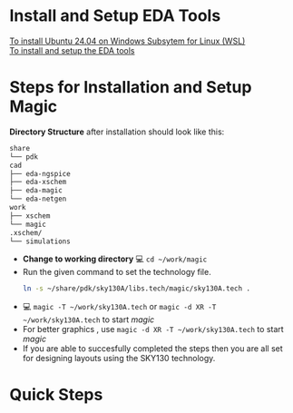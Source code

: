 # Install and Setup EDA Tools  
[To install Ubuntu 24.04 on Windows Subsytem for Linux (WSL)](https://github.com/silicon-vlsi/SI-2025-AnalogIC/blob/main/content/cad-install-setup-wsl-ubuntu.md)  
[To install and setup the EDA tools](https://github.com/silicon-vlsi/SI-2025-AnalogIC/blob/main/content/cad-install-eda.md)
# Steps for Installation and Setup Magic  
**Directory Structure** after installation should look like this:  
```bash
share
└── pdk
cad
├── eda-ngspice
├── eda-xschem
├── eda-magic
└── eda-netgen
work
├── xschem
└── magic
.xschem/
└── simulations
```
  
- **Change to working directory** 💻 `cd ~/work/magic`
- Run the given command to set the technology file.  
  ```bash
  ln -s ~/share/pdk/sky130A/libs.tech/magic/sky130A.tech .
  ```
- 💻 `magic -T ~/work/sky130A.tech` or `magic -d XR -T ~/work/sky130A.tech` to start _magic_ 
- For better graphics , use `magic -d XR -T ~/work/sky130A.tech` to start _magic_
- If you are able to succesfully completed the steps then you are all set for designing layouts using the SKY130 technology.

# Quick Steps
  





